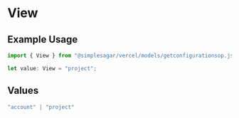 # View

## Example Usage

```typescript
import { View } from "@simplesagar/vercel/models/getconfigurationsop.js";

let value: View = "project";
```

## Values

```typescript
"account" | "project"
```